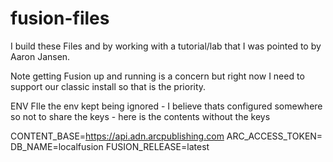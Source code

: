# fusion-files

 I build these Files and by working with a tutorial/lab that I was pointed to by Aaron Jansen. 
 
 Note getting Fusion up and running is a concern but right now I need to support our classic install so that is the priority.
 
 
 
 ENV FIle 
 the env kept being ignored - I believe thats configured somewhere so not to share the keys - here is the contents without the keys
 
 
CONTENT_BASE=https://api.adn.arcpublishing.com
ARC_ACCESS_TOKEN=
DB_NAME=localfusion
FUSION_RELEASE=latest


